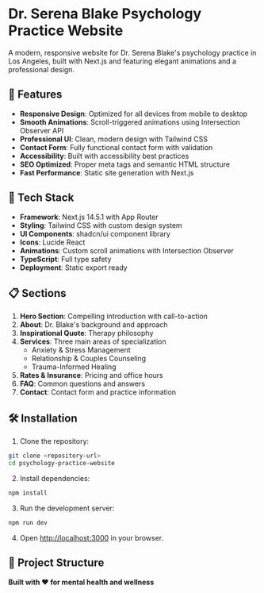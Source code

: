 # Dr. Serena Blake Psychology Practice Website
  
  A modern, responsive website for Dr. Serena Blake's psychology practice in Los Angeles, built with Next.js and featuring elegant animations and a professional design.
  
  ## 🌟 Features
  
  - **Responsive Design**: Optimized for all devices from mobile to desktop
  - **Smooth Animations**: Scroll-triggered animations using Intersection Observer API
  - **Professional UI**: Clean, modern design with Tailwind CSS
  - **Contact Form**: Fully functional contact form with validation
  - **Accessibility**: Built with accessibility best practices
  - **SEO Optimized**: Proper meta tags and semantic HTML structure
  - **Fast Performance**: Static site generation with Next.js
  
  ## 🚀 Tech Stack
  
  - **Framework**: Next.js 14.5.1 with App Router
  - **Styling**: Tailwind CSS with custom design system
  - **UI Components**: shadcn/ui component library
  - **Icons**: Lucide React
  - **Animations**: Custom scroll animations with Intersection Observer
  - **TypeScript**: Full type safety
  - **Deployment**: Static export ready
  
  ## 📋 Sections
  
  1. **Hero Section**: Compelling introduction with call-to-action
  2. **About**: Dr. Blake's background and approach
  3. **Inspirational Quote**: Therapy philosophy
  4. **Services**: Three main areas of specialization
     - Anxiety & Stress Management
     - Relationship & Couples Counseling
     - Trauma-Informed Healing
  5. **Rates & Insurance**: Pricing and office hours
  6. **FAQ**: Common questions and answers
  7. **Contact**: Contact form and practice information
  
  ## 🛠️ Installation
  
  1. Clone the repository:
  ```bash
  git clone <repository-url>
  cd psychology-practice-website
  ```
  
  2. Install dependencies:
  ```bash
  npm install
  ```
  
  3. Run the development server:
  ```bash
  npm run dev
  ```
  
  4. Open [http://localhost:3000](http://localhost:3000) in your browser.
  
  ## 📁 Project Structure
  
  **Built with ❤️ for mental health and wellness**